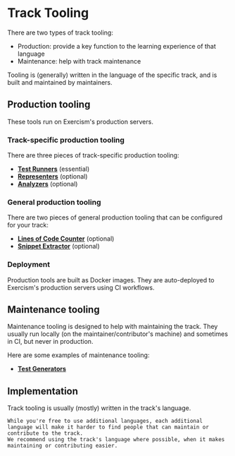 # Track Tooling

There are two types of track tooling:

- Production: provide a key function to the learning experience of that language
- Maintenance: help with track maintenance

Tooling is (generally) written in the language of the specific track, and is built and maintained by maintainers.

## Production tooling

These tools run on Exercism's production servers.

### Track-specific production tooling

There are three pieces of track-specific production tooling:

- **[Test Runners](/docs/building/tooling/test-runners)** (essential)
- **[Representers](/docs/building/tooling/representers)** (optional)
- **[Analyzers](/docs/building/tooling/analyzers)** (optional)

### General production tooling

There are two pieces of general production tooling that can be configured for your track:

- **[Lines of Code Counter](/docs/building/tooling/lines-of-code-counter)** (optional)
- **[Snippet Extractor](/docs/building/tooling/snippet-extractor)** (optional)

### Deployment

Production tools are built as Docker images.
They are auto-deployed to Exercism's production servers using CI workflows.

## Maintenance tooling

Maintenance tooling is designed to help with maintaining the track.
They usually run locally (on the maintainer/contributor's machine) and sometimes in CI, but never in production.

Here are some examples of maintenance tooling:

- **[Test Generators](/docs/building/tooling/test-generators)**

## Implementation

Track tooling is usually (mostly) written in the track's language.

```exercism/caution
While you're free to use additional languages, each additional language will make it harder to find people that can maintain or contribute to the track.
We recommend using the track's language where possible, when it makes maintaining or contributing easier.
```
